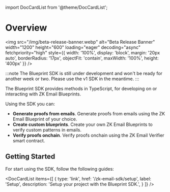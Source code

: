 import DocCardList from '@theme/DocCardList';

# Overview

<img 
  src="/img/beta-release-banner.webp" 
  alt="Beta Release Banner" 
  width="1200"
  height="600"
  loading="eager"
  decoding="async"
  fetchpriority="high"
    style={{
    width: '100%',
    display: 'block',
    margin: '20px auto',
    borderRadius: '17px',
    objectFit: 'contain',
    maxWidth: '100%',
    height: '400px'
  }}
/>

:::note
The Blueprint SDK is still under development and won't be ready for another week or two. Please use the v1 SDK in the meantime.
:::

The Blueprint SDK provides methods in TypeScript, for developing on or interacting with ZK Email Blueprints.

Using the SDK you can:

- **Generate proofs from emails**. Generate proofs from emails using the ZK Email Blueprint of your choice.
- **Create custom blueprints**. Create your own ZK Email Blueprints to verify custom patterns in emails.
- **Verify proofs onchain**. Verify proofs onchain using the ZK Email Verifier smart contract.

## Getting Started

For start using the SDK, follow the following guides:

<DocCardList 
  items={[
    {
      type: 'link',
      href: '/zk-email-sdk/setup',
      label: 'Setup',
      description: 'Setup your project with the Blueprint SDK.',
    }
  ]}
/>